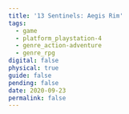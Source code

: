 ```yaml
---
title: '13 Sentinels: Aegis Rim'
tags:
  - game
  - platform_playstation-4
  - genre_action-adventure
  - genre_rpg
digital: false
physical: true
guide: false
pending: false
date: 2020-09-23
permalink: false
---
```

